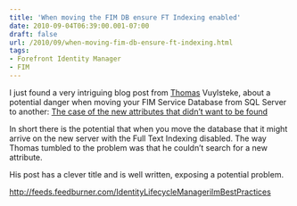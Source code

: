 ```yaml
---
title: 'When moving the FIM DB ensure FT Indexing enabled'
date: 2010-09-04T06:39:00.001-07:00
draft: false
url: /2010/09/when-moving-fim-db-ensure-ft-indexing.html
tags: 
- Forefront Identity Manager
- FIM
---
```


I just found a very intriguing blog post from [Thomas](http://setspn.blogspot.com/) Vuylsteke, about a potential danger when moving your FIM Service Database from SQL Server to another: [The case of the new attributes that didn’t want to be found](http://setspn.blogspot.com/2010/09/case-of-new-attributes-that-didnt-want.html "The case of the new attributes that didn’t want to be found")

In short there is the potential that when you move the database that it might arrive on the new server with the Full Text Indexing disabled. The way Thomas tumbled to the problem was that he couldn’t search for a new attribute.

His post has a clever title and is well written, exposing a potential problem.

http://feeds.feedburner.com/IdentityLifecycleManagerilmBestPractices